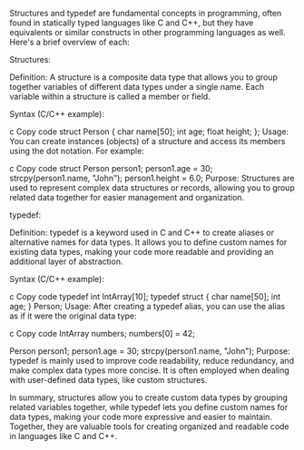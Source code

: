 Structures and typedef are fundamental concepts in programming, often found in statically typed languages like C and C++, but they have equivalents or similar constructs in other programming languages as well. Here's a brief overview of each:

Structures:

Definition: A structure is a composite data type that allows you to group together variables of different data types under a single name. Each variable within a structure is called a member or field.

Syntax (C/C++ example):

c
Copy code
struct Person {
    char name[50];
    int age;
    float height;
};
Usage: You can create instances (objects) of a structure and access its members using the dot notation. For example:

c
Copy code
struct Person person1;
person1.age = 30;
strcpy(person1.name, "John");
person1.height = 6.0;
Purpose: Structures are used to represent complex data structures or records, allowing you to group related data together for easier management and organization.

typedef:

Definition: typedef is a keyword used in C and C++ to create aliases or alternative names for data types. It allows you to define custom names for existing data types, making your code more readable and providing an additional layer of abstraction.

Syntax (C/C++ example):

c
Copy code
typedef int IntArray[10];
typedef struct {
    char name[50];
    int age;
} Person;
Usage: After creating a typedef alias, you can use the alias as if it were the original data type:

c
Copy code
IntArray numbers;
numbers[0] = 42;

Person person1;
person1.age = 30;
strcpy(person1.name, "John");
Purpose: typedef is mainly used to improve code readability, reduce redundancy, and make complex data types more concise. It is often employed when dealing with user-defined data types, like custom structures.

In summary, structures allow you to create custom data types by grouping related variables together, while typedef lets you define custom names for data types, making your code more expressive and easier to maintain. Together, they are valuable tools for creating organized and readable code in languages like C and C++.





